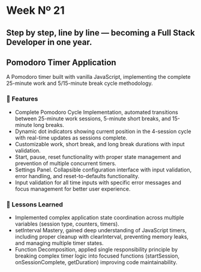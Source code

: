 # Week Nº 21

## Step by step, line by line — becoming a Full Stack Developer in one year.

## Pomodoro Timer Application

A Pomodoro timer built with vanilla JavaScript, implementing the complete 25-minute work and 5/15-minute break cycle methodology.

### 📌 Features

- Complete Pomodoro Cycle Implementation, automated transitions between 25-minute work sessions, 5-minute short breaks, and 15-minute long breaks.
- Dynamic dot indicators showing current position in the 4-session cycle with real-time updates as sessions complete.
- Customizable work, short break, and long break durations with input validation.
- Start, pause, reset functionality with proper state management and prevention of multiple concurrent timers.
- Settings Panel. Collapsible configuration interface with input validation, error handling, and reset-to-defaults functionality.
- Input validation for all time inputs with specific error messages and focus management for better user experience.

### 🧠 Lessons Learned

- Implemented complex application state coordination across multiple variables (session type, counters, timers).
- setInterval Mastery, gained deep understanding of JavaScript timers, including proper cleanup with clearInterval, preventing memory leaks, and managing multiple timer states.
- Function Decomposition, applied single responsibility principle by breaking complex timer logic into focused functions (startSession, onSessionComplete, getDuration) improving code maintainability.